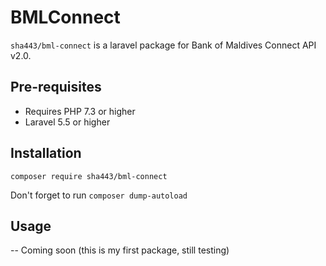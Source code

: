 # BMLConnect
`sha443/bml-connect` is a laravel package for Bank of Maldives Connect API v2.0.


## Pre-requisites

- Requires PHP 7.3 or higher
- Laravel 5.5 or higher 

## Installation
`composer require sha443/bml-connect`

Don't forget to run
`composer dump-autoload`

## Usage
-- Coming soon (this is my first package, still testing)
